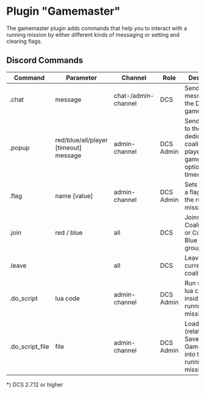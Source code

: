 # Plugin "Gamemaster"
The gamemaster plugin adds commands that help you to interact with a running mission by either different kinds of messaging or setting and clearing flags.  

## Discord Commands

| Command         | Parameter                             | Channel             | Role      | Description                                                                          |
|-----------------|---------------------------------------|---------------------|-----------|--------------------------------------------------------------------------------------|
| .chat           | message                               | chat-/admin-channel | DCS       | Send a message to the DCS in-game-chat.                                              |
| .popup          | red/blue/all/player [timeout] message | admin-channel       | DCS Admin | Send a popup to the dedicated coalition or player* in game with an optional timeout. |
| .flag           | name [value]                          | admin-channel       | DCS Admin | Sets or clears a flag inside the running mission.                                    |
| .join           | red / blue                            | all                 | DCS       | Joins either Coalition Red or Coalition Blue discord groups.                         |
| .leave          |                                       | all                 | DCS       | Leave the current coalition.                                                         |
| .do_script      | lua code                              | admin-channel       | DCS Admin | Run specific lua code inside the running mission.                                    |
| .do_script_file | file                                  | admin-channel       | DCS Admin | Load a script (relative to Saved Games\DCS...) into the running mission.             |

*) DCS 2.7.12 or higher
